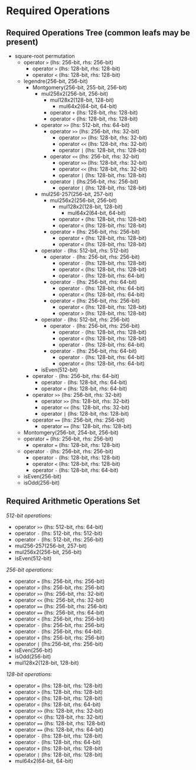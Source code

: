 # Required Operations

## Required Operations Tree (common leafs may be present)
- square-root permutation
    - operator `>` (lhs: 256-bit, rhs: 256-bit)
        - operator `>` (lhs: 128-bit, rhs: 128-bit)
        - operator `<` (lhs: 128-bit, rhs: 128-bit)
    - legendre(256-bit, 256-bit)
        - Montgomery(256-bit, 255-bit, 256-bit)
            - mul256x2(256-bit, 256-bit)
                - mul128x2(128-bit, 128-bit)
                    - mul64x2(64-bit, 64-bit)
                - operator `+` (lhs: 128-bit, rhs: 128-bit)
                - operator `<` (lhs: 128-bit, rhs: 128-bit)
            - operator `>>` (lhs: 512-bit, rhs: 64-bit)
                - operator `>>` (lhs: 256-bit, rhs: 32-bit)
                    - operator `>>` (lhs: 128-bit, rhs: 32-bit)
                    - operator `<<` (lhs: 128-bit, rhs: 32-bit)
                    - operator `|` (lhs: 128-bit, rhs: 128-bit)
                - operator `<<` (lhs: 256-bit, rhs: 32-bit)
                    - operator `>>` (lhs: 128-bit, rhs: 32-bit)
                    - operator `<<` (lhs: 128-bit, rhs: 32-bit)
                    - operator `|` (lhs: 128-bit, rhs: 128-bit)
                - operator `|` (lhs:256-bit, rhs: 256-bit)
                    - operator `|` (lhs: 128-bit, rhs: 128-bit)
            - mul256-257(256-bit, 257-bit) 
                - mul256x2(256-bit, 256-bit)
                    - mul128x2(128-bit, 128-bit)
                        - mul64x2(64-bit, 64-bit)
                    - operator `+` (lhs: 128-bit, rhs: 128-bit)
                    - operator `<` (lhs: 128-bit, rhs: 128-bit)
                - operator `+` (lhs: 256-bit, rhs: 256-bit)
                    - operator `+` (lhs: 128-bit, rhs: 128-bit)
                    - operator `<` (lhs: 128-bit, rhs: 128-bit)
            - operator `-` (lhs: 512-bit, rhs: 512-bit)
                - operator `-` (lhs: 256-bit, rhs: 256-bit)
                    - operator `-` (lhs: 128-bit, rhs: 128-bit)
                    - operator `<` (lhs: 128-bit, rhs: 128-bit)
                    - operator `-` (lhs: 128-bit, rhs: 64-bit)
                - operator `-` (lhs: 256-bit, rhs: 64-bit)
                    - operator `-` (lhs: 128-bit, rhs: 64-bit)
                    - operator `<` (lhs: 128-bit, rhs: 64-bit)
                - operator `<` (lhs: 256-bit, rhs: 256-bit)
                    - operator `<` (lhs: 128-bit, rhs: 128-bit)
                    - operator `>` (lhs: 128-bit, rhs: 128-bit)
            - operator `-` (lhs: 512-bit, rhs: 256-bit)
                - operator `-` (lhs: 256-bit, rhs: 256-bit)
                    - operator `-` (lhs: 128-bit, rhs: 128-bit)
                    - operator `<` (lhs: 128-bit, rhs: 128-bit)
                    - operator `-` (lhs: 128-bit, rhs: 64-bit)
                - operator `-` (lhs: 256-bit, rhs: 64-bit)
                    - operator `-` (lhs: 128-bit, rhs: 64-bit)
                    - operator `<` (lhs: 128-bit, rhs: 64-bit)
            - isEven(512-bit)
        - operator `-` (lhs: 256-bit, rhs: 64-bit)
            - operator `-` (lhs: 128-bit, rhs: 64-bit)
            - operator `<` (lhs: 128-bit, rhs: 64-bit)
        - operator `>>` (lhs: 256-bit, rhs: 32-bit)
            - operator `>>` (lhs: 128-bit, rhs: 32-bit)
            - operator `<<` (lhs: 128-bit, rhs: 32-bit)
            - operator `|` (lhs: 128-bit, rhs: 128-bit)
        - operator `==` (lhs: 256-bit, rhs: 256-bit)
            - operator `==` (lhs: 128-bit, rhs: 128-bit)
    - Montomgery(256-bit, 254-bit, 256-bit)
    - operator `=` (lhs: 256-bit, rhs: 256-bit)
        - operator `=` (lhs: 128-bit, rhs: 128-bit)
    - operator `-` (lhs: 256-bit, rhs: 256-bit)
        - operator `-` (lhs: 128-bit, rhs: 128-bit)
        - operator `<` (lhs: 128-bit, rhs: 128-bit)
        - operator `-` (lhs: 128-bit, rhs: 64-bit)
    - isEven(256-bit)
    - isOdd(256-bit)



## Required Arithmetic Operations Set
*512-bit operations:*
- operator `>>` (lhs: 512-bit, rhs: 64-bit)
- operator `-` (lhs: 512-bit, rhs: 512-bit)
- operator `-` (lhs: 512-bit, rhs: 256-bit)
- mul256-257(256-bit, 257-bit)
- mul256x2(256-bit, 256-bit)
- isEven(512-bit)


*256-bit operations:*
- operator `=` (lhs: 256-bit, rhs: 256-bit)
- operator `>` (lhs: 256-bit, rhs: 256-bit)
- operator `>>` (lhs: 256-bit, rhs: 32-bit)
- operator `<<` (lhs: 256-bit, rhs: 32-bit)
- operator `==` (lhs: 256-bit, rhs: 256-bit)
- operator `==` (lhs: 256-bit, rhs: 64-bit)
- operator `<` (lhs: 256-bit, rhs: 256-bit)
- operator `-` (lhs: 256-bit, rhs: 256-bit)
- operator `-` (lhs: 256-bit, rhs: 64-bit)
- operator `+` (lhs: 256-bit, rhs: 256-bit)
- operator `|` (lhs:256-bit, rhs: 256-bit)
- isEven(256-bit)
- isOdd(256-bit)
- mul128x2(128-bit, 128-bit)


*128-bit operations:*
- operator `=` (lhs: 128-bit, rhs: 128-bit)
- operator `>` (lhs: 128-bit, rhs: 128-bit)
- operator `<` (lhs: 128-bit, rhs: 128-bit)
- operator `<` (lhs: 128-bit, rhs: 64-bit)
- operator `>>` (lhs: 128-bit, rhs: 32-bit)
- operator `<<` (lhs: 128-bit, rhs: 32-bit)
- operator `==` (lhs: 128-bit, rhs: 128-bit)
- operator `==` (lhs: 128-bit, rhs: 64-bit)
- operator `-` (lhs: 128-bit, rhs: 128-bit)
- operator `-` (lhs: 128-bit, rhs: 64-bit)
- operator `+` (lhs: 128-bit, rhs: 128-bit)
- operator `|` (lhs: 128-bit, rhs: 128-bit)
- mul64x2(64-bit, 64-bit)